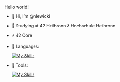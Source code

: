 Hello world!

- 👋 Hi, I’m @nlewicki
- 🌱 Studying at 42 Heilbronn & Hochschule Heilbronn
- ⚡ 42 Core 
- 📜 Languages:
  
  [![My Skills](https://skillicons.dev/icons?i=c,cpp,cs,js)](https://skillicons.dev)

- 🔧 Tools:

  [![My Skills](https://skillicons.dev/icons?i=docker,vscode,github,notion)](https://skillicons.dev)
